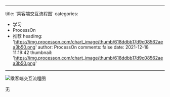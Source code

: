 
---
title: '乘客端交互流程图'
categories: 
 - 学习
 - ProcessOn
 - 推荐
headimg: 'https://img.processon.com/chart_image/thumb/618ddbb17d9c08562aea3b50.png'
author: ProcessOn
comments: false
date: 2021-12-18 11:19:42
thumbnail: 'https://img.processon.com/chart_image/thumb/618ddbb17d9c08562aea3b50.png'
---

<div>   
<img class="thumb" alt="乘客端交互流程图" src="https://img.processon.com/chart_image/thumb/618ddbb17d9c08562aea3b50.png" referrerpolicy="no-referrer">
<p>无</p>  
</div>
            